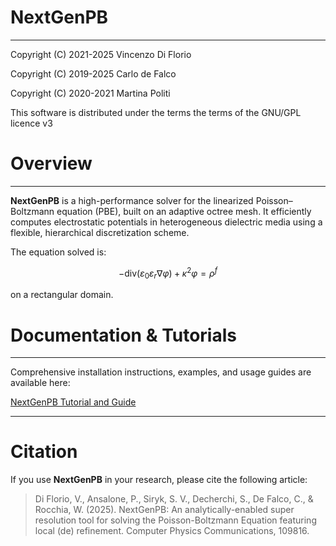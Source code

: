 # NextGenPB 
-----------  
Copyright (C) 2021-2025 Vincenzo Di Florio

Copyright (C) 2019-2025 Carlo de Falco

Copyright (C) 2020-2021 Martina Politi

This software is distributed under the terms
the terms of the GNU/GPL licence v3

# Overview
----------

**NextGenPB** is a high-performance solver for the linearized Poisson–Boltzmann equation (PBE), built on an adaptive octree mesh.
It efficiently computes electrostatic potentials in heterogeneous dielectric media using a flexible, hierarchical discretization scheme.

The equation solved is:


$$
-\mathrm{div} \left( \varepsilon_0 \varepsilon_r \nabla \varphi \right) + \kappa^2 \varphi = \rho^f
$$

on a rectangular domain.

# Documentation & Tutorials
---

Comprehensive installation instructions, examples, and usage guides are available here:

[NextGenPB Tutorial and Guide](https://vdiflorio.github.io/nextgenpb_tutorial/)

---

# Citation

If you use **NextGenPB** in your research, please cite the following article:

>Di Florio, V., Ansalone, P., Siryk, S. V., Decherchi, S., De Falco, C., & Rocchia, W. (2025). NextGenPB: An analytically-enabled super resolution tool for solving the Poisson-Boltzmann Equation featuring local (de) refinement. Computer Physics Communications, 109816.
